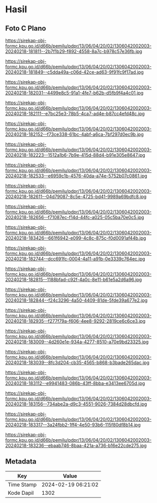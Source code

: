 # Hasil

## Foto C Plano

https://sirekap-obj-formc.kpu.go.id/d66b/pemilu/pdpr/13/06/04/20/02/1306042002003-20240218-181811--2b7f1b29-f892-4558-8a7c-b978c57e36fb.jpg

https://sirekap-obj-formc.kpu.go.id/d66b/pemilu/pdpr/13/06/04/20/02/1306042002003-20240218-181849--c5dda49a-c06d-42ce-ad63-9f91fc9f17ad.jpg

https://sirekap-obj-formc.kpu.go.id/d66b/pemilu/pdpr/13/06/04/20/02/1306042002003-20240218-182031--4499e8c5-91a1-4fe7-b62b-d5fb9f4a4c01.jpg

https://sirekap-obj-formc.kpu.go.id/d66b/pemilu/pdpr/13/06/04/20/02/1306042002003-20240218-182111--e7bc25e3-78b5-4ca7-ad4e-b87cc4efd48c.jpg

https://sirekap-obj-formc.kpu.go.id/d66b/pemilu/pdpr/13/06/04/20/02/1306042002003-20240218-182152--f73ce338-61bc-4abf-a6ca-7bf297d0ec9b.jpg

https://sirekap-obj-formc.kpu.go.id/d66b/pemilu/pdpr/13/06/04/20/02/1306042002003-20240218-182223--1512a1b6-7b9e-415d-88d4-b91e305e8647.jpg

https://sirekap-obj-formc.kpu.go.id/d66b/pemilu/pdpr/13/06/04/20/02/1306042002003-20240218-182533--e6959c1b-4576-40da-a74e-5752b07c0861.jpg

https://sirekap-obj-formc.kpu.go.id/d66b/pemilu/pdpr/13/06/04/20/02/1306042002003-20240218-182611--04d79087-8c5e-4725-bd41-9989a69bdfc8.jpg

https://sirekap-obj-formc.kpu.go.id/d66b/pemilu/pdpr/13/06/04/20/02/1306042002003-20240218-182656--f71087ec-f14d-44fc-a025-05c5ba70e0c5.jpg

https://sirekap-obj-formc.kpu.go.id/d66b/pemilu/pdpr/13/06/04/20/02/1306042002003-20240218-183426--661f6942-e099-4c8c-875c-f0d0091af44b.jpg

https://sirekap-obj-formc.kpu.go.id/d66b/pemilu/pdpr/13/06/04/20/02/1306042002003-20240218-182744--dcc691fc-0004-4a11-a91b-0e3339c764ec.jpg

https://sirekap-obj-formc.kpu.go.id/d66b/pemilu/pdpr/13/06/04/20/02/1306042002003-20240218-182815--1188bfad-c92f-4a0c-8e11-b61e5a2d6a96.jpg

https://sirekap-obj-formc.kpu.go.id/d66b/pemilu/pdpr/13/06/04/20/02/1306042002003-20240218-182844--f24c3296-4a50-4409-81de-5fde39a677e2.jpg

https://sirekap-obj-formc.kpu.go.id/d66b/pemilu/pdpr/13/06/04/20/02/1306042002003-20240218-182935--f277f79a-f606-4ee8-9292-2819ce6c6ce3.jpg

https://sirekap-obj-formc.kpu.go.id/d66b/pemilu/pdpr/13/06/04/20/02/1306042002003-20240218-183009--4d260e1e-934a-4277-8510-a70e9bd23325.jpg

https://sirekap-obj-formc.kpu.go.id/d66b/pemilu/pdpr/13/06/04/20/02/1306042002003-20240218-183039--8fc3d204-cb35-4565-b868-b3bade265dac.jpg

https://sirekap-obj-formc.kpu.go.id/d66b/pemilu/pdpr/13/06/04/20/02/1306042002003-20240218-183112--e9941483-086b-43ff-8bba-e3413ee6705d.jpg

https://sirekap-obj-formc.kpu.go.id/d66b/pemilu/pdpr/13/06/04/20/02/1306042002003-20240218-183156--734abe2a-d9c3-4551-9026-7384d28dbcfd.jpg

https://sirekap-obj-formc.kpu.go.id/d66b/pemilu/pdpr/13/06/04/20/02/1306042002003-20240218-183317--3a24fbb2-1ff4-4e50-93b6-115f80df8b14.jpg

https://sirekap-obj-formc.kpu.go.id/d66b/pemilu/pdpr/13/06/04/20/02/1306042002003-20240218-183236--ebaab746-8baa-421a-a736-b16e22cde275.jpg


## Metadata

| Key        | Value               |
| ---------- | ------------------- |
| Time Stamp | 2024-02-19 06:21:02 |
| Kode Dapil | 1302                |




